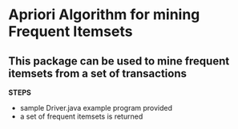 Apriori Algorithm for mining Frequent Itemsets
============================

This package can be used to mine frequent itemsets from a set of transactions 
----------------------------


**STEPS**

- sample Driver.java example program provided
- a set of frequent itemsets is returned 


